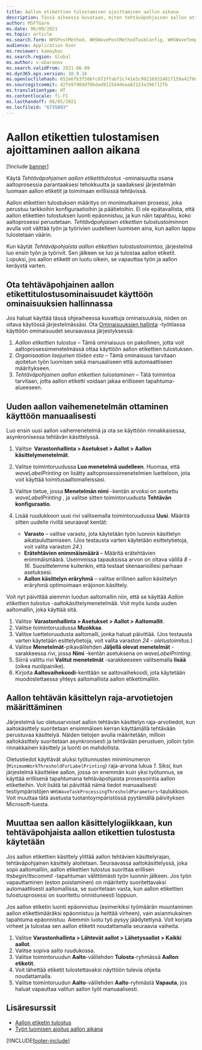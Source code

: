 ```yaml
---
title: Aallon etikettien tulostamisen ajoittaminen aallon aikana
description: Tässä aiheessa kuvataan, miten tehtäväpohjaisen aallon etikettien tulostustoiminnon voi määrittää ja käyttää.
author: MSFTGarm
ms.date: 06/09/2021
ms.topic: article
ms.search.form: WHSPostMethod, WHSWavePostMethodTaskConfig, WHSWaveTemplateTable, WHSParameters, WHSWaveTableListPage, WHSWorkTableListPage, WHSWorkTable, BatchJobEnhanced, WHSPlannedWorkOrder
audience: Application User
ms.reviewer: kamaybac
ms.search.region: Global
ms.author: v-obaranov
ms.search.validFrom: 2021-06-09
ms.dyn365.ops.version: 10.0.16
ms.openlocfilehash: 652e6fb3f586fc873ffabf2c741e5c99216931461f159a42f08f9922e756280f
ms.sourcegitcommit: 42fe9790ddf0bdad911544deaa82123a396712fb
ms.translationtype: HT
ms.contentlocale: fi-FI
ms.lasthandoff: 08/05/2021
ms.locfileid: "6735893"
---
```

# <a name="schedule-wave-label-printing-during-wave"></a>Aallon etikettien tulostamisen ajoittaminen aallon aikana

[!include [banner](../../includes/banner.md)]

Käytä *Tehtäväpohjainen aallon etikettitulostus* -ominaisuutta osana aaltoprosessia parantaaksesi tehokkuutta ja saadaksesi järjestelmän luomaan aallon etiketit ja toimimaan erillisissä tehtävissä.

Aallon etikettien tulostuksen määritys on monimutkainen prosessi, joka perustuu tarkkoihin konfiguraatioihin ja päätietoihin. Ei ole epätavallista, että aallon etikettien tulostuksen luonti epäonnistuu, ja kun näin tapahtuu, koko aaltoprosessi peruutetaan. *Tehtäväpohjaisen etikettien tulostustoiminnon* avulla voit välttää työn ja työrivien uudelleen luomisen aina, kun aallon lappu tulostetaan väärin.

Kun käytät *Tehtäväpohjaista aallon etikettien tulostustoimintoa*, järjestelmä luo ensin työn ja työrivit. Sen jälkeen se luo ja tulostaa aallon etiketit. Lopuksi, jos aallon etiketit on luotu oikein, se vapauttaa työn ja aallon keräystä varten.

## <a name="turn-on-the-task-based-wave-label-printing-feature-in-feature-management"></a>Ota tehtäväpohjainen aallon etikettitulostusominaisuudet käyttöön ominaisuuksien hallinnassa

Jos haluat käyttää tässä ohjeaiheessa kuvattuja ominaisuuksia, niiden on oltava käytössä järjestelmässäsi. Ota [Ominaisuuksien hallinta](../../fin-ops-core/fin-ops/get-started/feature-management/feature-management-overview.md) -työtilassa käyttöön ominaisuudet seuraavassa järjestyksessä:

1. *Aallon etikettien tulostus* – Tämä ominaisuus on pakollinen, jotta voit aaltoprosessimenetelmässä ottaa käyttöön aallon etikettien tulostuksen.
1. *Organisaation laajuinen töiden esto* – Tämä ominaisuus tarvitaan ajoitetun työn luomisen sekä manuaaliseen että automaattiseen määritykseen.
1. *Tehtäväpohjainen aallon etikettien tulostaminen* – Tätä toimintoa tarvitaan, jotta aallon etiketti voidaan jakaa erilliseen tapahtuma-alueeseen.

## <a name="manually-enable-the-new-wave-step-method"></a>Uuden aallon vaihemenetelmän ottaminen käyttöön manuaalisesti

Luo ensin uusi aallon vaihemenetelmä ja ota se käyttöön rinnakkaisessa, asynkronisessa tehtävän käsittelyssä.

1. Valitse  **Varastonhallinta \> Asetukset \> Aallot \> Aallon käsittelymenetelmät**.
1. Valitse toimintoruudussa **Luo menetelmä uudelleen**. Huomaa, että *waveLabelPrinting* on lisätty aaltoprosessimenetelmien luetteloon, jota voit käyttää toimitusaaltomalleissasi.
1. Valitse tietue, jossa **Menetelmän nimi** -kentän arvoksi on asetettu *waveLabelPrinting* , ja valitse sitten toimintoruudusta **Tehtävän konfiguraatio**.
1. Lisää ruudukkoon uusi rivi valitsemalla toimintoruudussa **Uusi**. Määritä sitten uudelle rivillä seuraavat kentät:

    - **Varasto** – valitse varasto, jota käytetään työn luonnin käsittelyn aikatauluttamiseen. (Jos testausta varten käytetään esittelytietoja, voit valita varaston *24*.)
    - **Erätehtävien enimmäismäärä** – Määritä erätehtävien enimmäismäärä. Useimmissa tapauksissa arvon on oltava välillä *8* - *16*. Suosittelemme kuitenkin, että testaat skenaarioillesi parhaan asetuksesi.
    - **Aallon käsittelyn eräryhmä** – valitse erillinen aallon käsittelyn eräryhmä optimoimaan eräjonon käsittely.

Voit nyt päivittää aiemmin luodun aaltomallin niin, että se käyttää *Aallon etikettien tulostus* -aaltokäsittelymenetelmää. Voit myös luoda uuden aaltomallin, joka käyttää sitä.

1. Valitse  **Varastonhallinta \> Asetukset \> Aallot \> Aaltomallit**.
1. Valitse toimintoruudussa **Muokkaa**.
1. Valitse luetteloruudusta aaltomalli, jonka haluat päivittää. (Jos testausta varten käytetään esittelytietoja, voit valita varaston *24 - oletustoimitus*.)
1. Valitse **Menetelmät**-pikavälilehden **Jäljellä olevat menetelmät** -sarakkeessa rivi, jossa **Nimi** -kentän asetuksena on *waveLabelPrinting*.
1. Siirrä valittu rivi **Valitut menetelmät** -sarakkeeseen valitsemalla **lisää** (oikea nuolipainike).
1. Kirjoita **Aaltovaihekoodi**-kenttään se aaltovaihekoodi, jota käytetään muodostettaessa yhteys aaltomallista aallon etikettimalliin.

## <a name="set-wave-task-processing-threshold-data"></a>Aallon tehtävän käsittelyn raja-arvotietojen määrittäminen

Järjestelmä luo oletusarvoiset aallon tehtävän käsittelyn raja-arvotiedot, kun aaltokäsittely suoritetaan ensimmäisen kerran käyttämällä tehtävään perustuvaa käsittelyä. Näiden tietojen avulla määritetään, milloin aaltokäsittely suoritetaan asynkronisesti ja tehtävään perustuen, jolloin työn rinnakkainen käsittely ja luonti on mahdollista.

Oletustiedot käyttävät aluksi työtunnusten miniminumeron (`MinimumWorkThresholdForLabelPrinting`) raja-arvona lukua *1*. Siksi, kun järjestelmä käsittelee aallon, jossa on enemmän kuin yksi työtunnus, se käyttää erillisenä tapahtumana tehtäväpohjaista prosessointia aallon etiketteihin. Voit lisätä tai päivittää nämä tiedot manuaalisesti testiympäristöjen `WHSWaveTaskProcessingThresholdParameters`-taulukkoon. Voit muuttaa tätä asetusta tuotantoympäristössä pyytämällä päivityksen Microsoft-tuesta.

## <a name="changes-to-the-wave-processing-logic-when-task-based-wave-label-printing-is-used"></a>Muuttaa sen aallon käsittelylogiikkaan, kun tehtäväpohjaista aallon etikettien tulostusta käytetään

Jos aallon etikettien käsittely ylittää aallon tehtävien käsittelyrajan, tehtäväpohjainen käsittely aloitetaan. Seuraavassa aaltokäsittelyssä, joka sopii aaltomalliin, aallon etikettien tulostus suorittaa erillisen *ttsbegin*/*ttscommit* -tapahtuman välittömästi työn luonnin jälkeen. Jos työn vapauttaminen (eston poistaminen) on määritetty suoritettavaksi automaattisesti aaltomallissa, se suoritetaan vasta, kun aallon etikettien tulostusprosessi on suoritettu onnistuneesti loppuun.

Jos aallon etiketin luonti epäonnistuu (esimerkiksi työmäärän muuntaminen aallon etikettimääräksi epäonnistuu ja heittää virheen), vain asianmukainen tapahtuma epäonnistuu. Aiemmin luotu työ pysyy jäädytettynä. Voit korjata virheet ja tulostaa sen aallon etiketit noudattamalla seuraavia vaiheita.

1. Valitse **Varastonhallinta \> Lähtevät aallot \> Lähetysaallot \> Kaikki aallot**.
1. Valitse sopiva aalto ruudukossa.
1. Valitse toimintoruudun **Aalto**-välilehden **Tulosta**-ryhmässä **Aallon etiketit**.
1. Voit lähettää etiketit tulostettavaksi näyttöön tulevia ohjeita noudattamalla.
1. Valitse toimintoruudun **Aalto**-välilehden **Aalto**-ryhmästä **Vapauta**, jos haluat vapauttaa valitun aallon työt manuaalisesti.

## <a name="additional-resources"></a>Lisäresurssit

- [Aallon etiketin tulostus](configure-wave-label-printing.md)
- [Työn luomisen ajoitus aallon aikana](configure-wave-schedule-work-creation.md)

[!INCLUDE[footer-include](../../includes/footer-banner.md)]
